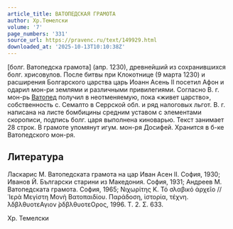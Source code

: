 ```yaml
---
article_title: ВАТОПЕДСКАЯ ГРАМОТА
author: Хр.Темелски
volume: '7'
page_numbers: '331'
source_url: https://pravenc.ru/text/149929.html
downloaded_at: '2025-10-13T10:10:38Z'
---
```


[болг. Ватопедска грамота] (апр. 1230), древнейший из сохранившихся болг. хрисовулов. После битвы при Клокотнице (9 марта 1230) и расширения Болгарского царства царь Иоанн Асень II посетил Афон и одарил мон-ри землями и различными привилегиями. Согласно В. г. мон-рь [Ватопед](https://pravenc.ru/text/Ватопед.html) получил в неотменяемую, пока «живет царство», собственность с. Семалто в Серрской обл. и ряд налоговых льгот. В. г. написана на листе бомбицины средним уставом с элементами скорописи, подпись болг. царя выполнена киноварью. Текст занимает 28 строк. В грамоте упомянут игум. мон-ря Досифей. Хранится в б-ке Ватопедского мон-ря.

## Литература

Ласкарис М. Ватопедската грамота на цар Иван Асен II. София, 1930; Иванов Й. Български старини из Македония. София, 1931; Андреев М. Ватопедската грамота. София, 1965; Νιχωρίτης Κ. Τό σλαβικό ἀρχεῖο // ῾Ιερὰ Μεγίστη Μονὴ Βατοπαιδίου. Παράδοση, ἱστορία, τέχνη. ̀λδβλθυοτεΑγιον ̀ρδβλθυοτεΟρος, 1996. T. 2. Σ. 633.

Хр. Темелски
